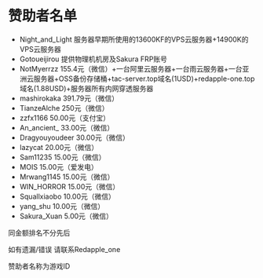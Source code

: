# **赞助者名单**
* Night_and_Light 服务器早期所使用的13600KF的VPS云服务器+14900K的VPS云服务器
* Gotoueijirou 提供物理机机房及Sakura FRP账号
* NotMyerrzz 155.4元（微信）+一台阿里云服务器+一台雨云服务器+一台亚洲云服务器+OSS备份存储桶+tac-server.top域名(1USD)+redapple-one.top域名(1.88USD)+服务器所有内网穿透服务器
* mashirokaka 391.79元（微信）
* TianzeAlche 250元（微信）
* zzfx1166 50.00元（支付宝）
* An_ancient_ 33.00元（微信）
* Dragyouyoudeer 30.00元（微信）
* lazycat 20.00元（微信）
* Sam11235 15.00元（微信）
* MOIS 15.00元（爱发电）
* Mrwang1145 15.00元（微信）
* WIN_HORROR 15.00元（微信）
* Squallxiaobo 10.00元（微信）
* yang_shu 10.00元（微信）
* Sakura_Xuan 5.00元（微信）

同金额排名不分先后

如有遗漏/错误 请联系Redapple_one

赞助者名称为游戏ID